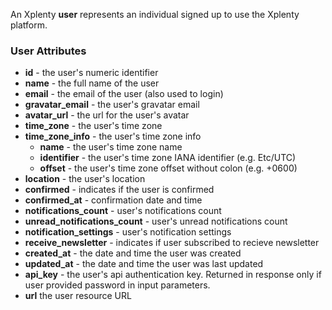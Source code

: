 An Xplenty **user** represents an individual signed up to use the Xplenty platform.

### User Attributes

* **id** - the user's numeric identifier
* **name** - the full name of the user
* **email** - the email of the user (also used to login)
* **gravatar_email** - the user's gravatar email
* **avatar_url** - the url for the user's avatar
* **time_zone** - the user's time zone
* **time_zone_info** - the user's time zone info
  * **name** - the user's time zone name
  * **identifier** -  the user's time zone IANA identifier (e.g. Etc/UTC)
  * **offset** - the user's time zone offset without colon (e.g. +0600)
* **location** - the user's location
* **confirmed** - indicates if the user is confirmed
* **confirmed_at** - confirmation date and time
* **notifications_count** - user's notifications count
* **unread_notifications_count** - user's unread notifications count
* **notification_settings** - user's notification settings
* **receive_newsletter** - indicates if user subscribed to recieve newsletter
* **created_at** - the date and time the user was created
* **updated_at** - the date and time the user was last updated
* **api_key** - the user's api authentication key. Returned in response only if user provided password in input parameters.
* **url** the user resource URL

